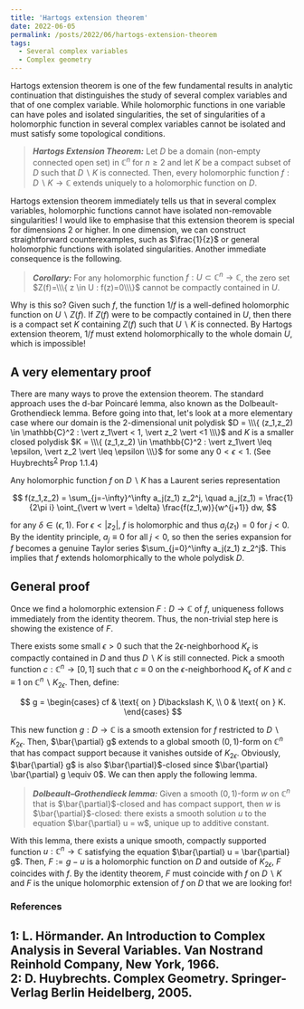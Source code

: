 ```yaml
---
title: 'Hartogs extension theorem'
date: 2022-06-05
permalink: /posts/2022/06/hartogs-extension-theorem
tags:
  - Several complex variables
  - Complex geometry
---
```


Hartogs extension theorem is one of the few fundamental results in analytic continuation that distinguishes the study of several complex variables and that of one complex variable. While holomorphic functions in one variable can have poles and isolated singularities, the set of singularities of a holomorphic function in several complex variables cannot be isolated and must satisfy some topological conditions.

> **_Hartogs Extension Theorem:_** Let $D$ be a domain (non-empty connected open set) in $\mathbb{C}^n$ for $n\geq 2$ and let $K$ be a compact subset of $D$ such that $D\backslash K$ is connected. Then, every holomorphic function $f: D\backslash K \to \mathbb{C}$ extends uniquely to a holomorphic function on $D$.

Hartogs extension theorem immediately tells us that in several complex variables, holomorphic functions cannot have isolated non-removable singularities! I would like to emphasise that this extension theorem is special for dimensions $2$ or higher. In one dimension, we can construct straightforward counterexamples, such as $\frac{1}{z}$ or general holomorphic functions with isolated singularities. Another immediate consequence is the following.

> **_Corollary:_** For any holomorphic function $f: U \subset \mathbb{C}^n \to \mathbb{C}$, the zero set $Z(f)=\\\{ z \in U : f(z)=0\\\}$ cannot be compactly contained in $U$.

Why is this so? Given such $f$, the function $1/f$ is a well-defined holomorphic function on $U \backslash Z(f)$. If $Z(f)$ were to be compactly contained in $U$, then there is a compact set $K$ containing $Z(f)$ such that $U \backslash K$ is connected. By Hartogs extension theorem, $1/f$ must extend holomorphically to the whole domain $U$, which is impossible!

## A very elementary proof

There are many ways to prove the extension theorem. The standard approach uses the d-bar Poincaré lemma, also known as the Dolbeault-Grothendieck lemma. Before going into that, let's look at a more elementary case where our domain is the 2-dimensional unit polydisk $D = \\\{ (z_1,z_2) \in \mathbb{C}^2 : \vert z_1\vert < 1, \vert z_2 \vert <1 \\\}$ and $K$ is a smaller closed polydisk $K = \\\{ (z_1,z_2) \in \mathbb{C}^2 : \vert z_1\vert \leq \epsilon, \vert z_2 \vert \leq \epsilon \\\}$ for some any $0<\epsilon<1$. (See Huybrechts<sup>[2](#fn2)</sup> Prop 1.1.4)

Any holomorphic function $f$ on $D\backslash K$ has a Laurent series representation

$$
f(z_1,z_2) = \sum_{j=-\infty}^\infty a_j(z_1) z_2^j, \quad a_j(z_1) = \frac{1}{2\pi i} \oint_{\vert w \vert = \delta} \frac{f(z_1,w)}{w^{j+1}} dw,
$$

for any $\delta \in (\epsilon,1)$. For $\epsilon < \vert z_2 \vert$, $f$ is holomorphic and thus $a_j(z_1) = 0$ for $j<0$. By the identity principle, $a_j \equiv 0$ for all $j<0$, so then the series expansion for $f$ becomes a genuine Taylor series $\sum_{j=0}^\infty a_j(z_1) z_2^j$. This implies that $f$ extends holomorphically to the whole polydisk $D$.

## General proof

Once we find a holomorphic extension $F: D \to \mathbb{C}$ of $f$, uniqueness follows immediately from the identity theorem. Thus, the non-trivial step here is showing the existence of $F$.

There exists some small $\epsilon >0$ such that the $2\epsilon$-neighborhood $K_\epsilon$ is compactly contained in $D$ and thus $D \backslash K$ is still connected. Pick a smooth function $c : \mathbb{C}^n \to [0,1]$ such that $c \equiv 0$ on the $\epsilon$-neighborhood $K_\epsilon$ of $K$ and $c \equiv 1$ on $\mathbb{C}^n \backslash K_{2\epsilon}$. Then, define:

$$
g = \begin{cases}
cf & \text{ on } D\backslash K, \\
0 & \text{ on } K.
\end{cases}
$$

This new function $g: D \to \mathbb{C}$ is a smooth extension for $f$ restricted to $D \backslash K_{2\epsilon}$. Then, $\bar{\partial} g$ extends to a global smooth $(0,1)$-form on $\mathbb{C}^n$ that has compact support because it vanishes outside of $K_{2\epsilon}$. Obviously, $\bar{\partial} g$ is also $\bar{\partial}$-closed since $\bar{\partial} \bar{\partial} g \equiv 0$. We can then apply the following lemma.

> **_Dolbeault–Grothendieck lemma:_** Given a smooth $(0,1)$-form $w$ on $\mathbb{C}^n$ that is $\bar{\partial}$-closed and has compact support, then $w$ is $\bar{\partial}$-closed: there exists a smooth solution $u$ to the equation $\bar{\partial} u = w$, unique up to additive constant.

With this lemma, there exists a unique smooth, compactly supported function $u : \mathbb{C}^n \to \mathbb{C}$ satisfying the equation $\bar{\partial} u = \bar{\partial} g$. Then, $F := g-u$ is a holomorphic function on $D$ and outside of $K_{2\epsilon}$, $F$ coincides with $f$. By the identity theorem, $F$ must coincide with $f$ on $D \backslash K$ and $F$ is the unique holomorphic extension of $f$ on $D$ that we are looking for!

### References

<a name="fn1">1</a>: L. Hörmander. An Introduction to Complex Analysis in Several Variables. Van Nostrand Reinhold Company, New York, 1966.      
<a name="fn1">2</a>: D. Huybrechts. Complex Geometry. Springer-Verlag Berlin Heidelberg, 2005.   
------
